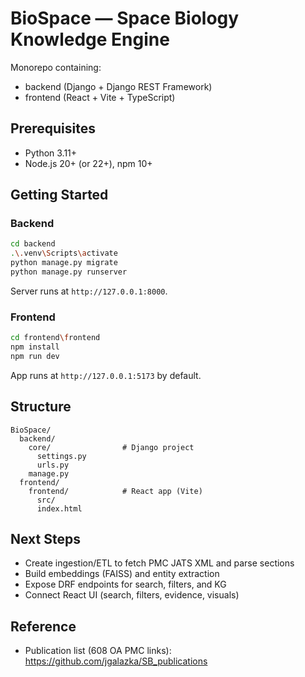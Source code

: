 # BioSpace — Space Biology Knowledge Engine

Monorepo containing:
- backend (Django + Django REST Framework)
- frontend (React + Vite + TypeScript)

## Prerequisites
- Python 3.11+
- Node.js 20+ (or 22+), npm 10+

## Getting Started

### Backend
```bash
cd backend
.\.venv\Scripts\activate
python manage.py migrate
python manage.py runserver
```
Server runs at `http://127.0.0.1:8000`.

### Frontend
```bash
cd frontend\frontend
npm install
npm run dev
```
App runs at `http://127.0.0.1:5173` by default.

## Structure
```
BioSpace/
  backend/
    core/                # Django project
      settings.py
      urls.py
    manage.py
  frontend/
    frontend/            # React app (Vite)
      src/
      index.html
```

## Next Steps
- Create ingestion/ETL to fetch PMC JATS XML and parse sections
- Build embeddings (FAISS) and entity extraction
- Expose DRF endpoints for search, filters, and KG
- Connect React UI (search, filters, evidence, visuals)

## Reference
- Publication list (608 OA PMC links): https://github.com/jgalazka/SB_publications
